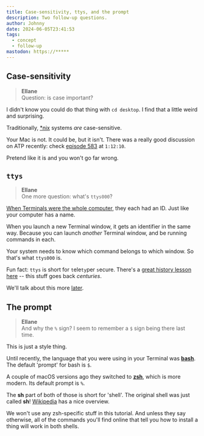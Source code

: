 ```yaml
---
title: Case-sensitivity, ttys, and the prompt
description: Two follow-up questions.
author: Johnny
date: 2024-06-05T23:41:53
tags:
  - concept
  - follow-up
mastodon: https://*****
---
```


## Case-sensitivity

> **Ellane**  
> Question: is case important?

I didn't know you could do that thing with `cd desktop`. I find that a little weird and surprising.

Traditionally, [\*nix](https://en.wikipedia.org/wiki/Unix-like) systems _are_ case-sensitive.

Your Mac is not. It could be, but it isn't. There was a really good discussion on ATP recently: check [episode 583](https://atp.fm/583) at `1:12:10`.

Pretend like it is and you won't go far wrong.

## `ttys`

> **Ellane**  
> One more question: what's `ttys000`?

[When Terminals were the whole computer](/learn/04-let-me-show-you-around-your-new-car/#history-lesson), they each had an ID. Just like your computer has a name.

When you launch a new Terminal window, it gets an identifier in the same way. Because you can launch _another_ Terminal window, and be running commands in each.

Your system needs to know which command belongs to which window. So that's what `ttys000` is.

Fun fact: `ttys` is short for `t`ele`ty`per `s`ecure. There's a [great history lesson here](https://thehistoryofcomputing.net/the-teletype-and-tty) -- this stuff goes back _centuries_.

We'll talk about this more [later](/about/#later).

## The prompt

> **Ellane**  
> And why the `%` sign? I seem to remember a `$` sign being there last time.

This is just a style thing.

Until recently, the language that you were using in your Terminal was [**bash**](<https://en.wikipedia.org/wiki/Bash_(Unix_shell)>). The default 'prompt' for bash is `$`.

A couple of macOS versions ago they switched to [**zsh**](https://en.wikipedia.org/wiki/Z_shell), which is more modern. Its default prompt is `%`.

The **sh** part of both of those is short for 'shell'. The original shell was just called **sh**! [Wikipedia](https://en.wikipedia.org/wiki/Unix_shell) has a nice overview.

We won't use any zsh-specific stuff in this tutorial. And unless they say otherwise, all of the commands you'll find online that tell you how to install a thing will work in both shells.
